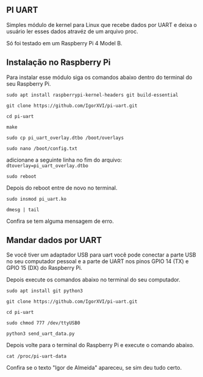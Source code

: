 ## PI UART
Simples módulo de kernel para Linux que recebe dados por UART e deixa o usuário ler esses dados atravéz de um arquivo proc.

Só foi testado em um Raspberry Pi 4 Model B.
  
## Instalação no Raspberry Pi
Para instalar esse módulo siga os comandos abaixo dentro do terminal do seu Raspberry Pi.

  

`sudo apt install raspberrypi-kernel-headers git build-essential`

`git clone https://github.com/IgorXVI/pi-uart.git`

`cd pi-uart`

`make`

`sudo cp pi_uart_overlay.dtbo /boot/overlays`

`sudo nano /boot/config.txt`

adicionane a seguinte linha no fim do arquivo: `dtoverlay=pi_uart_overlay.dtbo`

`sudo reboot`

Depois do reboot entre de novo no terminal.

`sudo insmod pi_uart.ko`

`dmesg | tail`

  

Confira se tem alguma mensagem de erro.

## Mandar dados por UART

Se você tiver um adaptador USB para uart você pode conectar a parte USB no seu computador pessoal e a parte de UART nos pinos GPIO 14 (TX) e GPIO 15 (DX) do Raspberry Pi.

Depois execute os comandos abaixo no terminal do seu computador.
  

`sudo apt install git python3`

`git clone https://github.com/IgorXVI/pi-uart.git`

`cd pi-uart`

`sudo chmod 777 /dev/ttyUSB0`

`python3 send_uart_data.py`

  

Depois volte para o terminal do Raspberry Pi e execute o comando abaixo.

`cat /proc/pi-uart-data`

Confira se o texto "Igor de Almeida" apareceu, se sim deu tudo certo.

